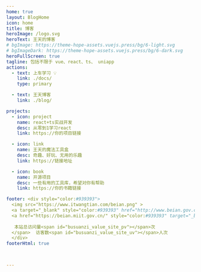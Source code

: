 ```yaml
---
home: true
layout: BlogHome
icon: home
title: 博客
heroImage: /logo.svg
heroText: 王天的博客
# bgImage: https://theme-hope-assets.vuejs.press/bg/6-light.svg
# bgImageDark: https://theme-hope-assets.vuejs.press/bg/6-dark.svg
heroFullScreen: true
tagline: 包括不限于 vue、react、ts、 uniapp  
actions:
  - text: 上车学习 💡
    link: ./docs/
    type: primary

  - text: 王天博客
    link: ./blog/

projects:
  - icon: project
    name: react+ts实战开发
    desc: 从零到1学习react
    link: https://你的项目链接

  - icon: link
    name: 王天的魔法工具盒
    desc: 奇趣、好玩、无用的乐趣          
    link: https://链接地址

  - icon: book
    name: 开源项目
    desc: 一些有用的工具库，希望对你有帮助
    link: https://你的书籍链接

footer: <div style="color:#939393">
  <img src="https://www.itwangtian.com/beian.png" >
  <a target="_blank" style="color:#939393" href="http://www.beian.gov.cn/portal/registerSystemInfo?recordcode=11010602105191">京公网安备 11010602105191号</a> &nbsp;&nbsp;
  <a href="https://beian.miit.gov.cn/" style="color:#939393" target="_blank">豫ICP备2020025758号-2</a>&nbsp;&nbsp; | &nbsp;&nbsp;Copyright © 2023-present
 
   本站总访问量<span id="busuanzi_value_site_pv"></span>次
  </span>  访客数<span id="busuanzi_value_site_uv"></span>人次
  </div>
footerHtml: true 


 
---
```

 
